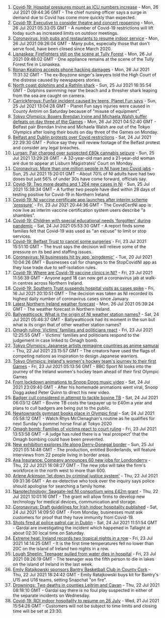 1. [Covid-19: Hospital pressures mount as ICU numbers increase](https://www.bbc.co.uk/news/uk-northern-ireland-57968664) - Mon, 26 Jul 2021 09:44:36 GMT - The chief nursing officer says a surge in demand due to Covid has come more quickly than expected.
2. [Covid-19: Executive to consider theatre and concert reopening](https://www.bbc.co.uk/news/uk-northern-ireland-57965166) - Mon, 26 Jul 2021 05:33:05 GMT - A number of Covid-19 restrictions will lift today such as increased limits on outdoor meetings.
3. [Coronavirus: Irish pubs and restaurants to resume indoor service](https://www.bbc.co.uk/news/world-europe-57965158) - Mon, 26 Jul 2021 09:26:04 GMT - Many pubs, especially those that don't serve food, have been closed since March 2020.
4. [Lisnaskea: Firefighters still on the scene at Tully Forest](https://www.bbc.co.uk/news/uk-northern-ireland-57964348) - Mon, 26 Jul 2021 09:48:02 GMT - One appliance remains at the scene of the Tully Forest fire in Lisnaskea.
5. [Ronan Keating accepts phone hacking damages](https://www.bbc.co.uk/news/entertainment-arts-57967494) - Mon, 26 Jul 2021 11:31:32 GMT - The ex-Boyzone singer's lawyers told the High Court of the distress caused by newspapers stories.
6. [North coast dolphins and a Rathlin shark](https://www.bbc.co.uk/news/uk-northern-ireland-57962485) - Sun, 25 Jul 2021 16:35:54 GMT - Dolphins swimming near the beach and a thresher shark leaping from the sea are caught on camera.
7. [Carrickfergus: Funfair incident caused by teens, Planet Fun says](https://www.bbc.co.uk/news/uk-northern-ireland-57960383) - Sun, 25 Jul 2021 13:04:28 GMT - Planet Fun says injuries were caused in County Antrim on Saturday because of "misuse of equipment".
8. [Tokyo Olympics: Boxers Brendan Irvine and Michaela Walsh suffer defeats on day three of the Games](https://www.bbc.co.uk/sport/olympics/57966759) - Mon, 26 Jul 2021 04:52:40 GMT - Belfast pair Brendan Irvine and Michaela Walsh are out of the Tokyo Olympics after losing their bouts on day three of the Games on Monday.
9. [Belfast and Dublin protests over Covid restrictions](https://www.bbc.co.uk/news/uk-northern-ireland-57957405) - Sat, 24 Jul 2021 22:29:30 GMT - Police say they will review footage of the Belfast protest and consider any legal breaches.
10. [Lurgan: Pair charged over suspected £80k cannabis seizure](https://www.bbc.co.uk/news/uk-northern-ireland-57963047) - Sun, 25 Jul 2021 13:29:28 GMT - A 32-year-old man and a 21-year-old woman are due to appear at Lisburn Magistrates’ Court on Monday.
11. [Coronavirus: More than one million people in NI have two Covid jabs](https://www.bbc.co.uk/news/uk-northern-ireland-57963666) - Sun, 25 Jul 2021 15:20:01 GMT - About 70% of NI adults have had two doses but just 56% of under 30s have come forward, officials say.
12. [Covid-19: Two more deaths and 1,264 new cases in NI](https://www.bbc.co.uk/news/uk-northern-ireland-57962488) - Sun, 25 Jul 2021 15:38:34 GMT - A further two people have died within 28 days of testing positive for Covid-19 in Northern Ireland.
13. [Covid-19: NI vaccine certificate app launches after interim scheme 'pressure'](https://www.bbc.co.uk/news/uk-northern-ireland-57946702) - Fri, 23 Jul 2021 20:44:36 GMT - The CovidCertNI app is now live as interim vaccine certification system users describe "a shambles".
14. [Covid-19: Children with special educational needs 'forgotten' during pandemic](https://www.bbc.co.uk/news/uk-northern-ireland-57948640) - Sat, 24 Jul 2021 05:53:30 GMT - A report finds some families felt that Covid-19 was used as "an excuse" to limit or stop services.
15. [Covid-19: Belfast Trust to cancel some surgeries](https://www.bbc.co.uk/news/uk-northern-ireland-57940347) - Fri, 23 Jul 2021 15:51:10 GMT - The trust says the decision will relieve some of the pressure on its bed and staffing issues.
16. [Coronavirus: NI businesses hit by app 'pingdemic'](https://www.bbc.co.uk/news/uk-northern-ireland-57899897) - Tue, 20 Jul 2021 10:04:26 GMT - Businesses call for changes to the StopCovidNI app as they lose trade due to self-isolation rules.
17. [Covid-19: Where are Covid-19 vaccine clinics in NI?](https://www.bbc.co.uk/news/uk-northern-ireland-57863840) - Fri, 23 Jul 2021 11:56:39 GMT - Anyone aged 18 can now get a coronavirus jab at walk-in centres across Northern Ireland.
18. [Covid-19: Southern Trust suspends hospital visits as cases spike](https://www.bbc.co.uk/news/uk-northern-ireland-57867718) - Fri, 16 Jul 2021 20:10:51 GMT - The decision was taken as NI recorded its highest daily number of coronavirus cases since January.
19. [Latest Northern Ireland weather forecast](https://www.bbc.co.uk/news/uk-northern-ireland-26018439) - Mon, 26 Jul 2021 05:39:24 GMT - The weather forecast in Northern Ireland.
20. [Ballywatticock: What is the origin of NI weather station names?](https://www.bbc.co.uk/news/uk-northern-ireland-57914914) - Sat, 24 Jul 2021 05:46:37 GMT - Ballywatticock had its moment in the sun but what is its origin that of other weather station names?
21. [Omagh ruling: Victims' families and politicians react](https://www.bbc.co.uk/news/uk-northern-ireland-57940348) - Fri, 23 Jul 2021 12:25:55 GMT - Victims' families and politicians respond to the judgement in case linked to Omagh bomb.
22. [Tokyo Olympics: Japanese artists reimagine countries as anime samurai](https://www.bbc.co.uk/news/world-asia-57911348) - Thu, 22 Jul 2021 23:15:57 GMT - The creators have used the flags of competing nations as inspiration to design Japanese warriors.
23. [Tokyo Olympics: Ireland's women's hockey team's journey to their first Games](https://www.bbc.co.uk/sport/olympics/57877092) - Fri, 23 Jul 2021 05:13:56 GMT - BBC Sport NI looks into the journey of the Ireland women's hockey team ahead of their first Olympic Games
24. [From lockdown animations to Snoop Dogg music video](https://www.bbc.co.uk/news/uk-northern-ireland-57916539) - Sat, 24 Jul 2021 23:09:40 GMT - After his homemade animations went viral, Snoop Dogg asked Peter Quinn to direct his new video.
25. [Badger cull considered in attempt to tackle bovine TB](https://www.bbc.co.uk/news/uk-northern-ireland-57949842) - Sat, 24 Jul 2021 06:03:12 GMT - Bovine TB costs the taxpayer up to £40m a year and plans to cull badgers are being put to the public.
26. [Newtownards gymnast books place in Olympic final](https://www.bbc.co.uk/sport/av/olympics/57952196) - Sat, 24 Jul 2021 05:58:12 GMT - Watch Rhys McClenaghan's routine as he qualifies for next Sunday's pommel horse final at Tokyo 2020
27. [Omagh bomb: Families of victims react to court ruling](https://www.bbc.co.uk/news/uk-northern-ireland-57946268) - Fri, 23 Jul 2021 13:53:58 GMT - A judge has ruled there is a 'real prospect' that the Omagh bombing could have been prevented.
28. [New exhibition explores life along Derry-Donegal border](https://www.bbc.co.uk/news/uk-northern-ireland-foyle-west-57885075) - Sun, 25 Jul 2021 05:14:48 GMT - The production, entitled Borderlands, will feature interviews from 22 people living in border areas.
29. [Axa Insurance: Company announces 60 new jobs for Londonderry](https://www.bbc.co.uk/news/uk-northern-ireland-foyle-west-57932797) - Thu, 22 Jul 2021 16:08:27 GMT - The new jobs will take the firm's workforce in the north west to more than 600.
30. [Arlene Arkinson 'let down by criminal justice system'](https://www.bbc.co.uk/news/uk-northern-ireland-57927563) - Thu, 22 Jul 2021 09:31:36 GMT - An ex-detective who took over the inquiry says police should apologise for searching a family home.
31. [Nanotechnology: Seagate-led NI consortium wins £42m grant](https://www.bbc.co.uk/news/uk-northern-ireland-57926963) - Thu, 22 Jul 2021 10:01:16 GMT - The grant will allow firms to develop new technology for medical devices, communication and storage.
32. [Coronavirus: Draft guidelines for Irish indoor hospitality published](https://www.bbc.co.uk/news/world-europe-57949844) - Sat, 24 Jul 2021 14:09:50 GMT - From Monday, businesses must ask customers for proof that they have immunity from Covid-19.
33. [Shots fired at police patrol car in Dublin](https://www.bbc.co.uk/news/world-europe-57955148) - Sat, 24 Jul 2021 11:51:54 GMT - Gardaí are investigating the incident which happened in Tallaght at about 02:30 local time on Saturday.
34. [Extreme heat: Ireland records two tropical nights in a row](https://www.bbc.co.uk/news/world-europe-57941663) - Fri, 23 Jul 2021 14:14:25 GMT - It is the first time temperatures fell no lower than 20C on the island of Ireland two nights in a row.
35. [Lough Sheelin: Teenager pulled from water dies in hospital](https://www.bbc.co.uk/news/world-europe-57940577) - Fri, 23 Jul 2021 08:26:19 GMT - The teenager was the fifth person to die in lakes on the island of Ireland in the last week.
36. [Emily Ratajkowski sponsors Bantry Basketball Club in County Cork](https://www.bbc.co.uk/news/world-europe-57932456) - Thu, 22 Jul 2021 18:24:42 GMT - Emily Ratajkowski buys kit for Bantry's U15 and U16 teams, setting Snapchat "on fire".
37. [Drownings: Two deaths in counties Leitrim and Cavan](https://www.bbc.co.uk/news/world-europe-57926959) - Thu, 22 Jul 2021 08:18:10 GMT - Gardaí say there is no foul play suspected in either of the separate incidents on Wednesday.
38. [Covid-19: ROI indoor hospitality to resume on 26 July](https://www.bbc.co.uk/news/world-europe-57919089) - Wed, 21 Jul 2021 15:54:26 GMT - Customers will not be subject to time limits and closing time will be set at 23:30.
